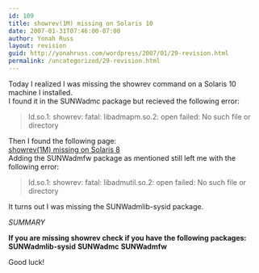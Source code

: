 ```yaml
---
id: 109
title: showrev(1M) missing on Solaris 10
date: 2007-01-31T07:46:00-07:00
author: Yonah Russ
layout: revision
guid: http://yonahruss.com/wordpress/2007/01/29-revision.html
permalink: /uncategorized/29-revision.html
---
```

Today I realized I was missing the showrev command on a Solaris 10 machine I installed.  
I found it in the SUNWadmc package but recieved the following error:

> ld.so.1: showrev: fatal: libadmapm.so.2: open failed: No such file or directory

Then I found the following page:  
[showrev(1M) missing on Solaris 8](http://www.grok.org.uk/docs/showrev.html)  
Adding the SUNWadmfw package as mentioned still left me with the following error:

> ld.so.1: showrev: fatal: libadmutil.so.2: open failed: No such file or directory

It turns out I was missing the SUNWadmlib-sysid package.

<span style="font-style: italic;">SUMMARY</span>

<span style="font-weight: bold;">If you are missing showrev check if you have the following packages:</span>  
<span style="font-weight: bold;">SUNWadmlib-sysid</span>   <span style="font-weight: bold;">SUNWadmc</span>    <span style="font-weight: bold;">SUNWadmfw</span>

Good luck!